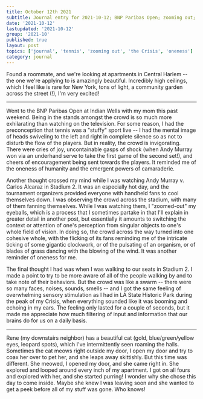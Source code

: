 ```yaml
---
title: October 12th 2021
subtitle: Journal entry for 2021-10-12; BNP Paribas Open; zooming out; oneness of humanity
date: '2021-10-12'
lastupdated: '2021-10-12'
group: '2021-10'
published: true
layout: post
topics: ['journal', 'tennis', 'zooming out', 'the Crisis', 'oneness']
category: journal
---
```


Found a roommate, and we're looking at apartments in Central Harlem -- the one we're applying to is amazingly beautiful. 
Incredibly high ceilings, which I feel like is rare for New York, tons of light, a community garden across the street (!), I'm very excited!

--- 

Went to the BNP Paribas Open at Indian Wells with my mom this past weekend. 
Being in the stands amongst the crowd is so much more exhilarating than watching on the television. 
For some reason, I had the preconception that tennis was a "stuffy" sport live -- I had the mental image of heads swiveling to the left and right in complete silence so as not to disturb the flow of the players. 
But in reality, the crowd is invigorating. 
There were cries of joy, uncontainable gasps of shock (when Andy Murray won via an underhand serve to take the first game of the second set!), and cheers of encouragement being sent towards the players. 
It reminded me of the oneness of humanity and the emergent powers of camaraderie. 

Another thought crossed my mind while I was watching Andy Murray v. Carlos Alcaraz in Stadium 2. 
It was an especially hot day, and the tournament organizers provided everyone with handheld fans to cool themselves down.
I was observing the crowd across the stadium, with many of them fanning themselves. 
While I was watching them, I "zoomed-out" my eyeballs, which is a process that I sometimes partake in that I'll explain in greater detail in another post, but essentially it amounts to switching the context or attention of one's perception from singular objects to one's whole field of vision. 
In doing so, the crowd across the way turned into one cohesive whole, with the flicking of its fans reminding me of the intricate ticking of some gigantic clockwork, or of the pulsating of an organism, or of blades of grass dancing with the blowing of the wind.
It was another reminder of oneness for me. 

The final thought I had was when I was walking to our seats in Stadium 2. 
I made a point to try to be more aware of all of the people walking by and to take note of their behaviors. 
But the crowd was like a swarm -- there were so many faces, noises, sounds, smells -- and I got the same feeling of overwhelming sensory stimulation as I had in LA State Historic Park during the peak of my Crisis, when everything sounded like it was booming and echoing in my ears. 
The feeling only lasted for a couple of seconds, but it made me appreciate how much filtering of input and information that our brains do for us on a daily basis. 

---

Rene (my downstairs neighbor) has a beautiful cat (gold, blue/green/yellow eyes, leopard spots), which I've intermittently seen roaming the halls. 
Sometimes the cat meows right outside my door, I open my door and try to coax her over to pet her, and she leaps away skittishly. 
But this time was different. 
She meowed, I opened my door, and she came right in. 
She explored and looped around every inch of my apartment. 
I got on all fours and explored with her, and she started purring! 
I wonder why she chose this day to come inside. 
Maybe she knew I was leaving soon and she wanted to get a peek before all of my stuff was gone. 
Who knows!

